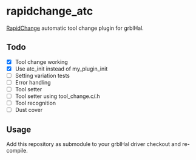 # rapidchange_atc

[RapidChange](https://rapidchangeatc.com/) automatic tool change plugin for grblHal.

## Todo

- [x] Tool change working
- [x] Use atc_init instead of my_plugin_init
- [ ] Setting variation tests
- [ ] Error handling
- [ ] Tool setter
- [ ] Tool setter using tool_change.c/.h
- [ ] Tool recognition
- [ ] Dust cover

## Usage

Add this repository as submodule to your grblHal driver checkout and re-compile.
